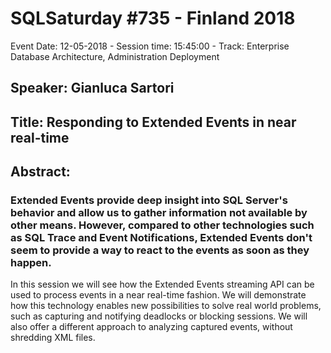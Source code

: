 # SQLSaturday #735 - Finland 2018
Event Date: 12-05-2018 - Session time: 15:45:00 - Track: Enterprise Database Architecture, Administration  Deployment
## Speaker: Gianluca Sartori
## Title: Responding to Extended Events in near real-time
## Abstract:
### Extended Events provide deep insight into SQL Server's behavior and allow us to gather information not available by other means. However, compared to other technologies such as SQL Trace and Event Notifications, Extended Events don't seem to provide a way to react to the events as soon as they happen.

In this session we will see how the Extended Events streaming API can be used to process events in a near real-time fashion. We will demonstrate how this technology enables new possibilities to solve real world problems, such as capturing and notifying deadlocks or blocking sessions. We will also offer a different approach to analyzing captured events, without shredding XML files.
